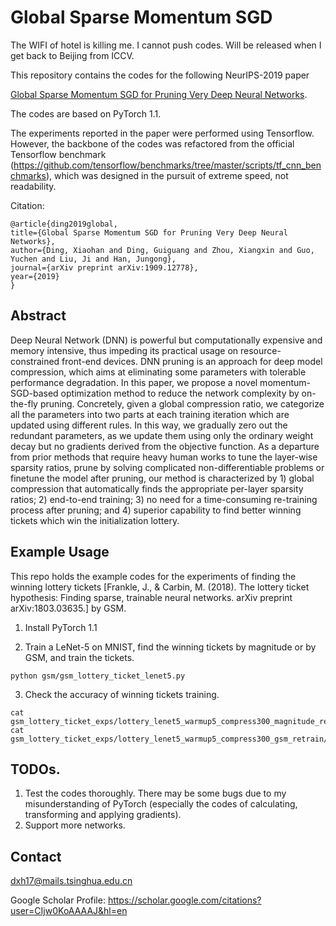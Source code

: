 # Global Sparse Momentum SGD

The WIFI of hotel is killing me. I cannot push codes. Will be released when I get back to Beijing from ICCV.

This repository contains the codes for the following NeurIPS-2019 paper 

[Global Sparse Momentum SGD for Pruning Very Deep Neural Networks](https://arxiv.org/pdf/1909.12778.pdf).

The codes are based on PyTorch 1.1.

The experiments reported in the paper were performed using Tensorflow. However, the backbone of the codes was refactored from the official Tensorflow benchmark (https://github.com/tensorflow/benchmarks/tree/master/scripts/tf_cnn_benchmarks), which was designed in the pursuit of extreme speed, not readability.

Citation:

	@article{ding2019global,
  	title={Global Sparse Momentum SGD for Pruning Very Deep Neural Networks},
  	author={Ding, Xiaohan and Ding, Guiguang and Zhou, Xiangxin and Guo, Yuchen and Liu, Ji and Han, Jungong},
  	journal={arXiv preprint arXiv:1909.12778},
  	year={2019}
  	}

## Abstract

Deep Neural Network (DNN) is powerful but computationally expensive and memory intensive, thus impeding its practical usage on resource-constrained front-end devices. DNN pruning is an approach for deep model compression, which aims at eliminating some parameters with tolerable performance degradation. In this paper, we propose a novel momentum-SGD-based optimization method to reduce the network complexity by on-the-fly pruning. Concretely, given a global compression ratio, we categorize all the parameters into two parts at each training iteration which are updated using different rules. In this way, we gradually zero out the redundant parameters, as we update them using only the ordinary weight decay but no gradients derived from the objective function. As a departure from prior methods that require heavy human works to tune the layer-wise sparsity ratios, prune by solving complicated non-differentiable problems or finetune the model after pruning, our method is characterized by 1) global compression that automatically finds the appropriate per-layer sparsity ratios; 2) end-to-end training; 3) no need for a time-consuming re-training process after pruning; and 4) superior capability to find better winning tickets which win the initialization lottery.

## Example Usage
  
This repo holds the example codes for the experiments of finding the winning lottery tickets [Frankle, J., & Carbin, M. (2018). The lottery ticket hypothesis: Finding sparse, trainable neural networks. arXiv preprint arXiv:1803.03635.] by GSM.

1. Install PyTorch 1.1

2. Train a LeNet-5 on MNIST, find the winning tickets by magnitude or by GSM, and train the tickets.
```
python gsm/gsm_lottery_ticket_lenet5.py
```
3. Check the accuracy of winning tickets training.
```
cat gsm_lottery_ticket_exps/lottery_lenet5_warmup5_compress300_magnitude_retrain/log.txt
cat gsm_lottery_ticket_exps/lottery_lenet5_warmup5_compress300_gsm_retrain/log.txt
```


## TODOs. 
1. Test the codes thoroughly. There may be some bugs due to my misunderstanding of PyTorch (especially the codes of calculating, transforming and applying gradients).
2. Support more networks.


## Contact
dxh17@mails.tsinghua.edu.cn

Google Scholar Profile: https://scholar.google.com/citations?user=CIjw0KoAAAAJ&hl=en
